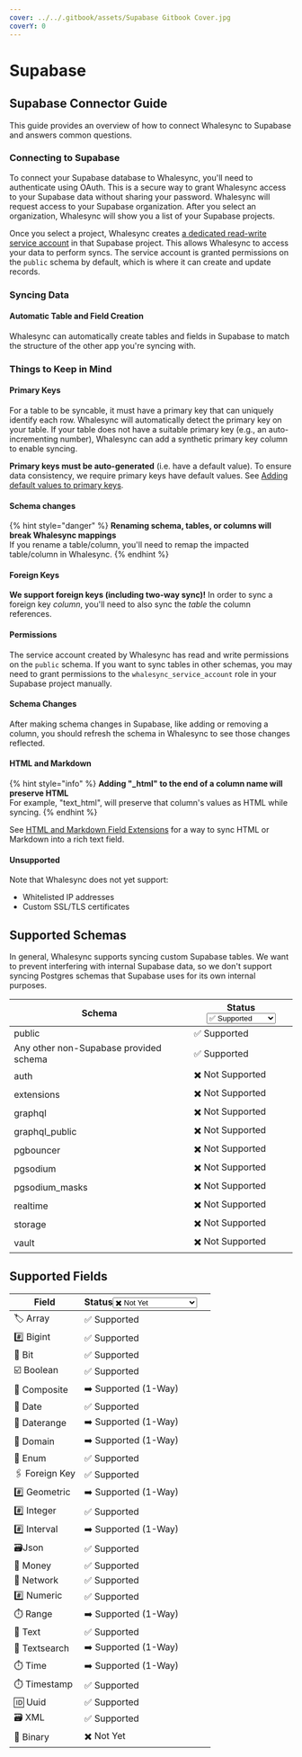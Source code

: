 ```yaml
---
cover: ../../.gitbook/assets/Supabase Gitbook Cover.jpg
coverY: 0
---
```


# Supabase

## Supabase Connector Guide

This guide provides an overview of how to connect Whalesync to Supabase and answers common questions.

### Connecting to Supabase

To connect your Supabase database to Whalesync, you'll need to authenticate using OAuth. This is a secure way to grant Whalesync access to your Supabase data without sharing your password. Whalesync will request access to your Supabase organization. After you select an organization, Whalesync will show you a list of your Supabase projects.

Once you select a project, Whalesync creates [a dedicated read-write service account](why-does-whalesync-create-a-database-user.md) in that Supabase project. This allows Whalesync to access your data to perform syncs. The service account is granted permissions on the `public` schema by default, which is where it can create and update records.

### Syncing Data

#### Automatic Table and Field Creation

Whalesync can automatically create tables and fields in Supabase to match the structure of the other app you're syncing with.

### Things to Keep in Mind <a href="#h_bccce14d8a" id="h_bccce14d8a"></a>

#### Primary Keys

For a table to be syncable, it must have a primary key that can uniquely identify each row. Whalesync will automatically detect the primary key on your table. If your table does not have a suitable primary key (e.g., an auto-incrementing number), Whalesync can add a synthetic primary key column to enable syncing.

**Primary keys must be auto-generated** (i.e. have a default value). To ensure data consistency, we require primary keys have default values. See [Adding default values to primary keys](adding-default-values-to-primary-keys.md).

#### Schema changes

{% hint style="danger" %}
**Renaming schema, tables, or columns will break Whalesync mappings**\
If you rename a table/column, you'll need to remap the impacted table/column in Whalesync.
{% endhint %}

#### Foreign Keys

**We support foreign keys (including two-way sync)!** In order to sync a foreign key _column_, you'll need to also sync the _table_ the column references.

#### **Permissions**

The service account created by Whalesync has read and write permissions on the `public` schema. If you want to sync tables in other schemas, you may need to grant permissions to the `whalesync_service_account` role in your Supabase project manually.

#### **Schema Changes**

After making schema changes in Supabase, like adding or removing a column, you should refresh the schema in Whalesync to see those changes reflected.

#### HTML and Markdown

{% hint style="info" %}
**Adding "\_html" to the end of a column name will preserve HTML**\
For example, "text\_html", will preserve that column's values as HTML while syncing.
{% endhint %}

See [HTML and Markdown Field Extensions](../../features/additional-features/html-and-markdown-field-extensions.md) for a way to sync HTML or Markdown into a rich text field.

#### Unsupported

Note that Whalesync does not yet support:

* Whitelisted IP addresses
* Custom SSL/TLS certificates

## Supported Schemas

In general, Whalesync supports syncing custom Supabase tables. We want to prevent interfering with internal Supabase data, so we don't support syncing Postgres schemas that Supabase uses for its own internal purposes.

<table><thead><tr><th>Schema</th><th>Status<select><option value="RQOyUDZdcogv" label="✅ Supported" color="blue"></option><option value="Rfk2xdxRw6D8" label="✖️ Not Supported" color="blue"></option></select></th></tr></thead><tbody><tr><td>public</td><td><span data-option="RQOyUDZdcogv">✅ Supported</span></td></tr><tr><td>Any other non-Supabase provided schema</td><td><span data-option="RQOyUDZdcogv">✅ Supported</span></td></tr><tr><td>auth</td><td><span data-option="Rfk2xdxRw6D8">✖️ Not Supported</span></td></tr><tr><td>extensions</td><td><span data-option="Rfk2xdxRw6D8">✖️ Not Supported</span></td></tr><tr><td>graphql</td><td><span data-option="Rfk2xdxRw6D8">✖️ Not Supported</span></td></tr><tr><td>graphql_public</td><td><span data-option="Rfk2xdxRw6D8">✖️ Not Supported</span></td></tr><tr><td>pgbouncer</td><td><span data-option="Rfk2xdxRw6D8">✖️ Not Supported</span></td></tr><tr><td>pgsodium</td><td><span data-option="Rfk2xdxRw6D8">✖️ Not Supported</span></td></tr><tr><td>pgsodium_masks</td><td><span data-option="Rfk2xdxRw6D8">✖️ Not Supported</span></td></tr><tr><td>realtime</td><td><span data-option="Rfk2xdxRw6D8">✖️ Not Supported</span></td></tr><tr><td>storage</td><td><span data-option="Rfk2xdxRw6D8">✖️ Not Supported</span></td></tr><tr><td>vault</td><td><span data-option="Rfk2xdxRw6D8">✖️ Not Supported</span></td></tr></tbody></table>



## Supported Fields

<table><thead><tr><th>Field</th><th>Status<select><option value="6c90dea3d4b34f409e73be79b7076c4a" label="✖️ Not Yet" color="blue"></option><option value="9e01356060cc4ea4988d69f72fe19d39" label="✅ Supported" color="blue"></option><option value="bd4357bee12749d0b80f7bc4a94ec3b5" label="➡️ Supported (1-Way)" color="blue"></option></select></th><th data-hidden></th></tr></thead><tbody><tr><td>🏷️ Array</td><td><span data-option="9e01356060cc4ea4988d69f72fe19d39">✅ Supported</span></td><td></td></tr><tr><td>#️⃣ Bigint</td><td><span data-option="9e01356060cc4ea4988d69f72fe19d39">✅ Supported</span></td><td></td></tr><tr><td>📝 Bit</td><td><span data-option="9e01356060cc4ea4988d69f72fe19d39">✅ Supported</span></td><td></td></tr><tr><td>☑️ Boolean</td><td><span data-option="9e01356060cc4ea4988d69f72fe19d39">✅ Supported</span></td><td></td></tr><tr><td>📝 Composite</td><td><span data-option="bd4357bee12749d0b80f7bc4a94ec3b5">➡️ Supported (1-Way)</span></td><td></td></tr><tr><td>📅 Date</td><td><span data-option="9e01356060cc4ea4988d69f72fe19d39">✅ Supported</span></td><td></td></tr><tr><td>📅 Daterange</td><td><span data-option="bd4357bee12749d0b80f7bc4a94ec3b5">➡️ Supported (1-Way)</span></td><td></td></tr><tr><td>🔗 Domain</td><td><span data-option="bd4357bee12749d0b80f7bc4a94ec3b5">➡️ Supported (1-Way)</span></td><td></td></tr><tr><td>🔘 Enum</td><td><span data-option="9e01356060cc4ea4988d69f72fe19d39">✅ Supported</span></td><td></td></tr><tr><td>🖇️ Foreign Key</td><td><span data-option="9e01356060cc4ea4988d69f72fe19d39">✅ Supported</span></td><td></td></tr><tr><td>#️⃣ Geometric</td><td><span data-option="bd4357bee12749d0b80f7bc4a94ec3b5">➡️ Supported (1-Way)</span></td><td></td></tr><tr><td>#️⃣ Integer</td><td><span data-option="9e01356060cc4ea4988d69f72fe19d39">✅ Supported</span></td><td></td></tr><tr><td>#️⃣ Interval</td><td><span data-option="bd4357bee12749d0b80f7bc4a94ec3b5">➡️ Supported (1-Way)</span></td><td></td></tr><tr><td>🗃️Json</td><td><span data-option="9e01356060cc4ea4988d69f72fe19d39">✅ Supported</span></td><td></td></tr><tr><td>💱 Money</td><td><span data-option="9e01356060cc4ea4988d69f72fe19d39">✅ Supported</span></td><td></td></tr><tr><td>📝 Network</td><td><span data-option="9e01356060cc4ea4988d69f72fe19d39">✅ Supported</span></td><td></td></tr><tr><td>#️⃣ Numeric</td><td><span data-option="9e01356060cc4ea4988d69f72fe19d39">✅ Supported</span></td><td></td></tr><tr><td>⏱️ Range</td><td><span data-option="bd4357bee12749d0b80f7bc4a94ec3b5">➡️ Supported (1-Way)</span></td><td></td></tr><tr><td>📝 Text</td><td><span data-option="9e01356060cc4ea4988d69f72fe19d39">✅ Supported</span></td><td></td></tr><tr><td>📝 Textsearch</td><td><span data-option="bd4357bee12749d0b80f7bc4a94ec3b5">➡️ Supported (1-Way)</span></td><td></td></tr><tr><td>⏱️ Time</td><td><span data-option="bd4357bee12749d0b80f7bc4a94ec3b5">➡️ Supported (1-Way)</span></td><td></td></tr><tr><td>⏱️ Timestamp</td><td><span data-option="9e01356060cc4ea4988d69f72fe19d39">✅ Supported</span></td><td></td></tr><tr><td>🆔 Uuid</td><td><span data-option="9e01356060cc4ea4988d69f72fe19d39">✅ Supported</span></td><td></td></tr><tr><td>🗃️ XML</td><td><span data-option="9e01356060cc4ea4988d69f72fe19d39">✅ Supported</span></td><td></td></tr><tr><td>🔦 Binary</td><td><span data-option="6c90dea3d4b34f409e73be79b7076c4a">✖️ Not Yet</span></td><td></td></tr></tbody></table>

## &#x20;<a href="#h_bccce14d8a" id="h_bccce14d8a"></a>
